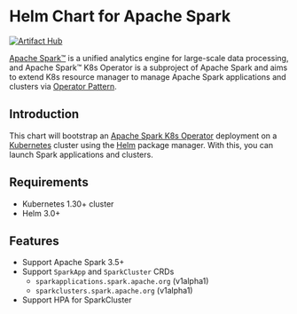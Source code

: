 <!--
 Licensed to the Apache Software Foundation (ASF) under one
 or more contributor license agreements.  See the NOTICE file
 distributed with this work for additional information
 regarding copyright ownership.  The ASF licenses this file
 to you under the Apache License, Version 2.0 (the
 "License"); you may not use this file except in compliance
 with the License.  You may obtain a copy of the License at

   http://www.apache.org/licenses/LICENSE-2.0

 Unless required by applicable law or agreed to in writing,
 software distributed under the License is distributed on an
 "AS IS" BASIS, WITHOUT WARRANTIES OR CONDITIONS OF ANY
 KIND, either express or implied.  See the License for the
 specific language governing permissions and limitations
 under the License.
 -->

# Helm Chart for Apache Spark

[![Artifact Hub](https://img.shields.io/endpoint?url=https://artifacthub.io/badge/repository/spark-kubernetes-operator)](https://artifacthub.io/packages/search?repo=spark-kubernetes-operator)

[Apache Spark™](https://spark.apache.org/) is a unified analytics engine for large-scale data processing, and
Apache Spark™ K8s Operator is a subproject of Apache Spark and
aims to extend K8s resource manager to manage Apache Spark applications and clusters via
[Operator Pattern](https://kubernetes.io/docs/concepts/extend-kubernetes/operator/).

## Introduction

This chart will bootstrap an [Apache Spark K8s Operator](https://github.com/apache/spark-kubernetes-operator/) deployment on a [Kubernetes](http://kubernetes.io)
cluster using the [Helm](https://helm.sh) package manager. With this, you can launch Spark applications and clusters.

## Requirements

- Kubernetes 1.30+ cluster
- Helm 3.0+

## Features

- Support Apache Spark 3.5+
- Support `SparkApp` and `SparkCluster` CRDs
  - `sparkapplications.spark.apache.org` (v1alpha1)
  - `sparkclusters.spark.apache.org` (v1alpha1)
- Support HPA for SparkCluster
